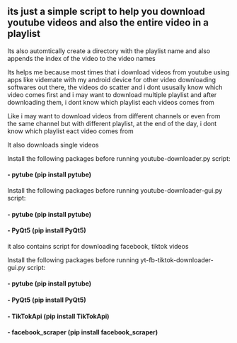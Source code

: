 <h2>its just a simple script to help you download youtube videos and also the entire video in a playlist</h2>

Its also automtically create a directory with the playlist name and also appends the index of the video to the video names

Its helps me because most times that i download videos from youtube using apps like videmate with my android device for other video downloading softwares out there, the videos do scatter and i dont ususally know which video comes first and i may want to download multiple playlist and after downloading them, i dont know which playlist each videos comes from

Like i may want to download videos from  different channels or even from the same channel but with different playlist, at the end of the day, i dont know which playlist eact video comes from

It also downloads single videos 

Install the following  packages before running youtube-downloader.py script:
<h4>- pytube (pip install pytube)</h4>

Install the following  packages before running youtube-downloader-gui.py script:
<h4>- pytube (pip install pytube)</h4>
<h4>- PyQt5 (pip install PyQt5) </h4>

it also contains script for downloading facebook, tiktok videos

Install the following  packages before running yt-fb-tiktok-downloader-gui.py script:
<h4>- pytube (pip install pytube)</h4>
<h4>- PyQt5 (pip install PyQt5)</h4>
<h4>- TikTokApi (pip install TikTokApi)</h4>
<h4>- facebook_scraper (pip install facebook_scraper)</h4>

